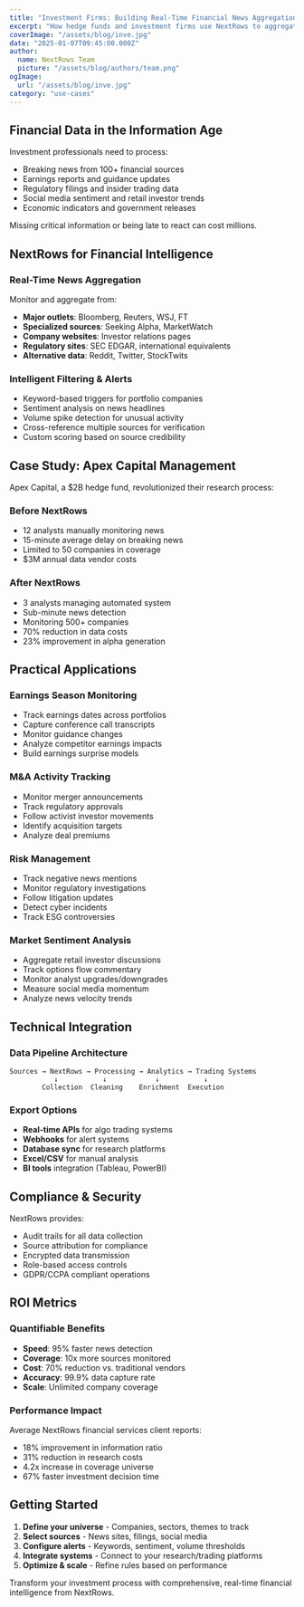 ```yaml
---
title: "Investment Firms: Building Real-Time Financial News Aggregation Systems"
excerpt: "How hedge funds and investment firms use NextRows to aggregate financial news, earnings reports, and market sentiment for better trading decisions."
coverImage: "/assets/blog/inve.jpg"
date: "2025-01-07T09:45:00.000Z"
author:
  name: NextRows Team
  picture: "/assets/blog/authors/team.png"
ogImage:
  url: "/assets/blog/inve.jpg"
category: "use-cases"
---
```


## Financial Data in the Information Age

Investment professionals need to process:
- Breaking news from 100+ financial sources
- Earnings reports and guidance updates
- Regulatory filings and insider trading data
- Social media sentiment and retail investor trends
- Economic indicators and government releases

Missing critical information or being late to react can cost millions.

## NextRows for Financial Intelligence

### Real-Time News Aggregation

Monitor and aggregate from:
- **Major outlets**: Bloomberg, Reuters, WSJ, FT
- **Specialized sources**: Seeking Alpha, MarketWatch
- **Company websites**: Investor relations pages
- **Regulatory sites**: SEC EDGAR, international equivalents
- **Alternative data**: Reddit, Twitter, StockTwits

### Intelligent Filtering & Alerts

- Keyword-based triggers for portfolio companies
- Sentiment analysis on news headlines
- Volume spike detection for unusual activity
- Cross-reference multiple sources for verification
- Custom scoring based on source credibility

## Case Study: Apex Capital Management

Apex Capital, a $2B hedge fund, revolutionized their research process:

### Before NextRows
- 12 analysts manually monitoring news
- 15-minute average delay on breaking news
- Limited to 50 companies in coverage
- $3M annual data vendor costs

### After NextRows
- 3 analysts managing automated system
- Sub-minute news detection
- Monitoring 500+ companies
- 70% reduction in data costs
- 23% improvement in alpha generation

## Practical Applications

### Earnings Season Monitoring
- Track earnings dates across portfolios
- Capture conference call transcripts
- Monitor guidance changes
- Analyze competitor earnings impacts
- Build earnings surprise models

### M&A Activity Tracking
- Monitor merger announcements
- Track regulatory approvals
- Follow activist investor movements
- Identify acquisition targets
- Analyze deal premiums

### Risk Management
- Track negative news mentions
- Monitor regulatory investigations
- Follow litigation updates
- Detect cyber incidents
- Track ESG controversies

### Market Sentiment Analysis
- Aggregate retail investor discussions
- Track options flow commentary
- Monitor analyst upgrades/downgrades
- Measure social media momentum
- Analyze news velocity trends

## Technical Integration

### Data Pipeline Architecture
```
Sources → NextRows → Processing → Analytics → Trading Systems
           ↓           ↓            ↓           ↓
        Collection  Cleaning    Enrichment  Execution
```

### Export Options
- **Real-time APIs** for algo trading systems
- **Webhooks** for alert systems
- **Database sync** for research platforms
- **Excel/CSV** for manual analysis
- **BI tools** integration (Tableau, PowerBI)

## Compliance & Security

NextRows provides:
- Audit trails for all data collection
- Source attribution for compliance
- Encrypted data transmission
- Role-based access controls
- GDPR/CCPA compliant operations

## ROI Metrics

### Quantifiable Benefits
- **Speed**: 95% faster news detection
- **Coverage**: 10x more sources monitored
- **Cost**: 70% reduction vs. traditional vendors
- **Accuracy**: 99.9% data capture rate
- **Scale**: Unlimited company coverage

### Performance Impact
Average NextRows financial services client reports:
- 18% improvement in information ratio
- 31% reduction in research costs
- 4.2x increase in coverage universe
- 67% faster investment decision time

## Getting Started

1. **Define your universe** - Companies, sectors, themes to track
2. **Select sources** - News sites, filings, social media
3. **Configure alerts** - Keywords, sentiment, volume thresholds
4. **Integrate systems** - Connect to your research/trading platforms
5. **Optimize & scale** - Refine rules based on performance

Transform your investment process with comprehensive, real-time financial intelligence from NextRows.